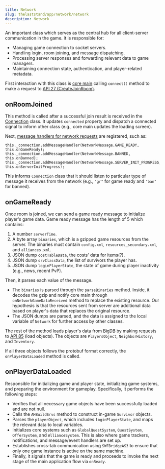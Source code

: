 ```yaml
---
title: Network
slug: thelaststand/app/network/network
description: Network
---
```


An important class which serves as the central hub for all client-server communication in the game. It is responsible for:

- Managing game connection to socket servers.
- Handling login, room joining, and message dispatching.
- Processing server responses and forwarding relevant data to game managers.
- Maintaining connection state, authentication, and player-related metadata.

First interaction with this class is [core main](/core-main) calling `connect()` method to make a request to [API 27 (CreateJoinRoom)](/glossary#api-27).

## onRoomJoined

This method is called after a successful join result is received in the [Connection](/playerio/connection#handlemessage) class. It updates `connected` property and dispatch a connected signal to inform other class (e.g., core main updates the loading screen).

Next, [message handlers for network requests](/playerio/connection#handlemessage) are registered, such as:

```as3
this._connection.addMessageHandler(NetworkMessage.GAME_READY, this.onGameReady);
this._connection.addMessageHandler(NetworkMessage.BANNED, this.onBanned);
this._connection.addMessageHandler(NetworkMessage.SERVER_INIT_PROGRESS, this.onServerInitProgress);
```

This informs `Connection` class that it should listen to particular type of message it receives from the network (e.g., `"gr"` for game ready and `"ban"` for banned).

## onGameReady

Once room is joined, we can send a game ready message to initialize player's game data. Game ready message has the length of 5 which contains:

1. A number `serverTime`.
2. A byte array `binaries`, which is a gzipped game resources from the server. The binaries must contain `config.xml`, `resources_secondary.xml`, and `alliances.xml`.
3. JSON dump `costTableData`, the costs' data for items(?).
4. JSON dump `srvClassData`, the list of survivors the player has.
5. JSON dump `loginPlayerState`, the state of game during player inactivity (e.g., news, recent PvP).

Then, it parses each value of the message.

- The `binaries` is parsed through the `parseBinaries` method. Inside, it decodes the gzip and notify core main through `onNetworkGameDataReceived` method to replace the existing resource. Our hypothesis is that the resources sent from server are additional data based on player's data that replaces the original resource.
- The JSON dumps are parsed, and the data is assigned to the local variable of `Network` for further access by other classes.

The rest of the method loads player's data from [BigDB](/playerio/bigdb) by making requests to [API 85](/glossary#api-85) (load objects). The objects are `PlayersObject`, `NeighborHistory`, and `Inventory`.

If all three objects follows the protobuf format correctly, the `onPlayerDataLoaded` method is called.

## onPlayerDataLoaded

Responsible for initializing game and player state, initializing game systems, and preparing the environment for gameplay. Specifically, it performs the following steps:

- Verifies that all necessary game objects have been successfully loaded and are not null.
- Calls the `AHBuildSrvs` method to construct in-game `Survivor` objects.
- Parses the `playerObject`, which includes `loginPlayerState`, and maps the relevant data to local variables.
- Initializes core systems such as `GlobalQuestSystem`, `QuestSystem`, `OfferSystem`, and `AllianceSystem`. This is also where game trackers, notifications, and message/event handlers are set up.
- Establishes cross-tab communication using `SWFBridgeAS3` to ensure that only one game instance is active on the same machine.
- Finally, it signals that the game is ready and proceeds to invoke the next stage of the main application flow via `onReady`.

